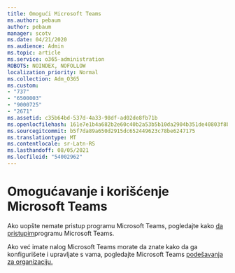 ```yaml
---
title: Omogući Microsoft Teams
ms.author: pebaum
author: pebaum
manager: scotv
ms.date: 04/21/2020
ms.audience: Admin
ms.topic: article
ms.service: o365-administration
ROBOTS: NOINDEX, NOFOLLOW
localization_priority: Normal
ms.collection: Adm_O365
ms.custom:
- "737"
- "6500003"
- "9000725"
- "2671"
ms.assetid: c35b64bd-537d-4a33-98df-ad02de8fb71b
ms.openlocfilehash: 161e7e1b4a682b2e60c40b2a53b5b10da2904b351de40803f8b9d8a580fc49af
ms.sourcegitcommit: b5f7da89a650d2915dc652449623c78be6247175
ms.translationtype: MT
ms.contentlocale: sr-Latn-RS
ms.lasthandoff: 08/05/2021
ms.locfileid: "54002962"
---
```

# <a name="enable-and-use-microsoft-teams"></a>Omogućavanje i korišćenje Microsoft Teams

Ako uopšte nemate pristup programu Microsoft Teams, pogledajte kako [da pristupim](https://support.office.com/article/How-do-I-get-access-to-Microsoft-Teams-fc7f1634-abd3-4f26-a597-9df16e4ca65b.aspx)programu Microsoft Teams.

Ako već imate nalog Microsoft Teams morate da znate kako da ga konfigurišete i upravljate s vama, pogledajte Microsoft Teams [podešavanja za organizaciju.](https://docs.microsoft.com/MicrosoftTeams/enable-features-office-365)
